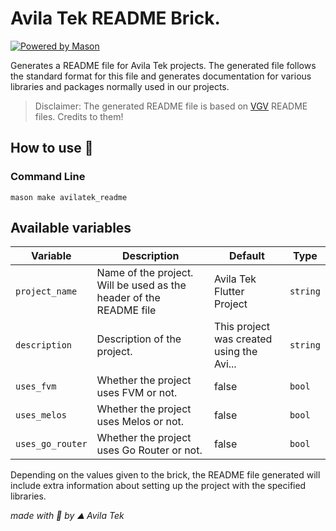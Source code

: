 # Avila Tek README Brick.

[![Powered by Mason](https://img.shields.io/endpoint?url=https%3A%2F%2Ftinyurl.com%2Fmason-badge)](https://github.com/felangel/mason)

Generates a README file for Avila Tek projects. The generated file follows the standard format for this file and generates documentation for various libraries and packages normally used in our projects.

> Disclaimer: The generated README file is based on [VGV](https://github.com/VeryGoodOpenSource/very_good_cli) README files. Credits to them!

## How to use 🚀

### Command Line 

```
mason make avilatek_readme
```

## Available variables

| Variable         | Description                                                        | Default                                   | Type     |
| ---------------- | ------------------------------------------------------------------ | ----------------------------------------- | -------- |
| `project_name`   | Name of the project. Will be used as the header of the README file | Avila Tek Flutter Project                 | `string` |
| `description`    | Description of the project.                                        | This project was created using the Avi... | `string` |
| `uses_fvm`       | Whether the project uses FVM or not.                               | false                                     | `bool`   |
| `uses_melos`     | Whether the project uses Melos or not.                             | false                                     | `bool`   |
| `uses_go_router` | Whether the project uses Go Router or not.                         | false                                     | `bool`   |

<!-- | `ci`             | The implemented CI service                                         | none (none, github, codemagic)            | `enum`   | -->

Depending on the values given to the brick, the README file generated will include extra information about setting up the project with the specified libraries.

<!-- TODO: Add CI documentation -->

_made with 💚 by ⛰️ Avila Tek_